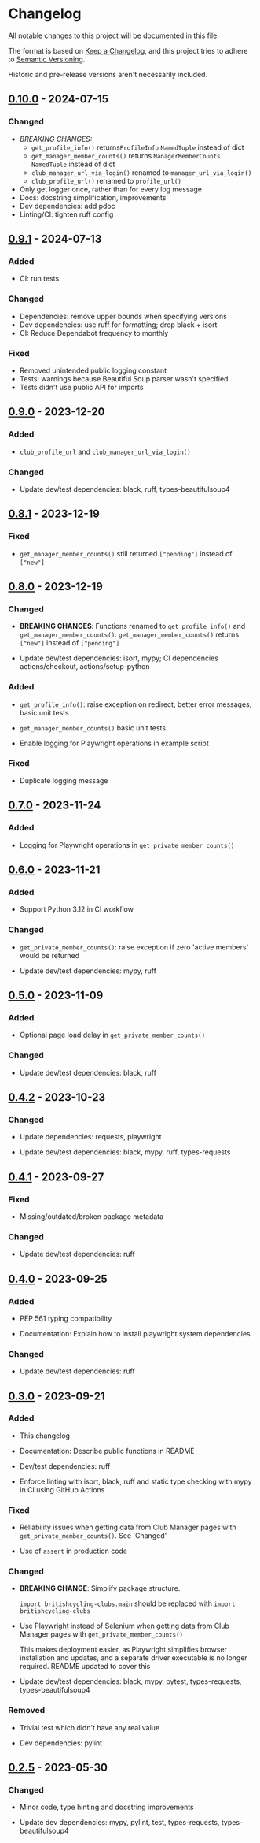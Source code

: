 # Changelog

All notable changes to this project will be documented in this file.

The format is based on [Keep a Changelog](https://keepachangelog.com/en/1.1.0/),
and this project tries to adhere to [Semantic Versioning](https://semver.org/spec/v2.0.0.html).

Historic and pre-release versions aren't necessarily included.


## [0.10.0] - 2024-07-15

### Changed

- *BREAKING CHANGES:*
  - `get_profile_info()` returns`ProfileInfo` `NamedTuple` instead of dict 
  - `get_manager_member_counts()` returns `ManagerMemberCounts` `NamedTuple` 
    instead of dict
  - `club_manager_url_via_login()` renamed to `manager_url_via_login()`
  - `club_profile_url()` renamed to `profile_url()`
- Only get logger once, rather than for every log message
- Docs: docstring simplification, improvements
- Dev dependencies: add pdoc
- Linting/CI: tighten ruff config 


## [0.9.1] - 2024-07-13

### Added

- CI: run tests

### Changed

- Dependencies: remove upper bounds when specifying versions 
- Dev dependencies: use ruff for formatting; drop black + isort
- CI: Reduce Dependabot frequency to monthly

### Fixed

- Removed unintended public logging constant
- Tests: warnings because Beautiful Soup parser wasn't specified
- Tests didn't use public API for imports


## [0.9.0] - 2023-12-20

### Added

- `club_profile_url` and `club_manager_url_via_login()` 

### Changed

- Update dev/test dependencies: black, ruff, types-beautifulsoup4


## [0.8.1] - 2023-12-19

### Fixed

- `get_manager_member_counts()` still returned `["pending"]` instead of
  `["new"]`


## [0.8.0] - 2023-12-19

### Changed

- **BREAKING CHANGES**: Functions renamed to `get_profile_info()` and 
  `get_manager_member_counts()`. `get_manager_member_counts()` returns `["new"]`
  instead of `["pending"]`

- Update dev/test dependencies: isort, mypy; CI dependencies actions/checkout, 
  actions/setup-python

### Added

- `get_profile_info()`: raise exception on redirect; better error messages; basic 
  unit tests
 
- `get_manager_member_counts()` basic unit tests
 
- Enable logging for Playwright operations in example script

### Fixed

- Duplicate logging message


## [0.7.0] - 2023-11-24

### Added

- Logging for Playwright operations in `get_private_member_counts()` 


## [0.6.0] - 2023-11-21

### Added

- Support Python 3.12 in CI workflow

### Changed

- `get_private_member_counts()`: raise exception if zero 'active members' would be 
  returned

- Update dev/test dependencies: mypy, ruff


## [0.5.0] - 2023-11-09

### Added

- Optional page load delay in `get_private_member_counts()` 

### Changed

- Update dev/test dependencies: black, ruff


## [0.4.2] - 2023-10-23

### Changed

- Update dependencies: requests, playwright

- Update dev/test dependencies: black, mypy, ruff, types-requests


## [0.4.1] - 2023-09-27

### Fixed

- Missing/outdated/broken package metadata

### Changed

- Update dev/test dependencies: ruff


## [0.4.0] - 2023-09-25

### Added

- PEP 561 typing compatibility

- Documentation: Explain how to install playwright system dependencies

### Changed

- Update dev/test dependencies: ruff


## [0.3.0] - 2023-09-21

### Added

- This changelog

- Documentation: Describe public functions in README 

- Dev/test dependencies: ruff

- Enforce linting with isort, black, ruff and static type checking with mypy in CI 
  using GitHub Actions

### Fixed

- Reliability issues when getting data from Club Manager pages with
 `get_private_member_counts()`. See 'Changed'

- Use of `assert` in production code

### Changed

- **BREAKING CHANGE**: Simplify package structure.
 
  `import britishcycling-clubs.main` should be replaced with `import 
  britishcycling-clubs`

- Use [Playwright](https://playwright.dev/python/) instead of Selenium when getting 
  data from Club Manager pages with `get_private_member_counts()`

  This makes deployment easier, as Playwright simplifies browser installation and
  updates, and a separate driver executable is no longer required. README updated to 
  cover this

- Update dev/test dependencies: black, mypy, pytest, types-requests, 
  types-beautifulsoup4

### Removed

- Trivial test which didn't have any real value

- Dev dependencies: pylint


## [0.2.5] - 2023-05-30

### Changed

- Minor code, type hinting and docstring improvements

- Update dev dependencies: mypy, pylint, test, types-requests, types-beautifulsoup4


[0.10.0]: https://github.com/elliot-100/britishcycling-clubs/compare/v0.9.1...v0.10.0
[0.9.1]: https://github.com/elliot-100/britishcycling-clubs/compare/v0.9.0...v0.9.1
[0.9.0]: https://github.com/elliot-100/britishcycling-clubs/compare/v0.8.1...v0.9.0
[0.8.1]: https://github.com/elliot-100/britishcycling-clubs/compare/v0.8.0...v0.8.1
[0.8.0]: https://github.com/elliot-100/britishcycling-clubs/compare/v0.7.0...v0.8.0
[0.7.0]: https://github.com/elliot-100/britishcycling-clubs/compare/v0.6.0...v0.7.0
[0.6.0]: https://github.com/elliot-100/britishcycling-clubs/compare/v0.5.0...v0.6.0
[0.5.0]: https://github.com/elliot-100/britishcycling-clubs/compare/v0.4.2...v0.5.0
[0.4.2]: https://github.com/elliot-100/britishcycling-clubs/compare/v0.4.1...v0.4.2
[0.4.1]: https://github.com/elliot-100/britishcycling-clubs/compare/v0.4.0...v0.4.1
[0.4.0]: https://github.com/elliot-100/britishcycling-clubs/compare/v0.3.0...v0.4.0
[0.3.0]: https://github.com/elliot-100/britishcycling-clubs/compare/v0.2.5...v0.3.0
[0.2.5]: https://github.com/elliot-100/britishcycling-clubs/compare/v0.2.3...v0.2.5
